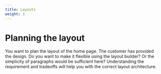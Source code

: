 ```yaml
---
title: Layouts
weight: 3
---
```


# Planning the layout

You want to plan the layout of the home page. The customer has provided the design. Do you want to make it flexible using the layout builder? Or the simplicity of paragraphs would be sufficient here? Understanding the requirement and tradeoffs will help you with the correct layout architecture.
